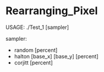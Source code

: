 # Rearranging_Pixel

USAGE: ./Test_1 [sampler] <br>

sampler:<br>
<ul>
  <li>random [percent]</li>
  <li>halton [base_x] [base_y] [percent]</li>
  <li>corjitt [percent]</li>
</ul>
